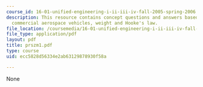 ```yaml
---
course_id: 16-01-unified-engineering-i-ii-iii-iv-fall-2005-spring-2006
description: This resource contains concept questions and answers based on designing
  commercial aerospace vehicles, weight and Hooke's law.
file_location: /coursemedia/16-01-unified-engineering-i-ii-iii-iv-fall-2005-spring-2006/ecc5828d56334e2ab63129878930f58a_prszm1.pdf
file_type: application/pdf
layout: pdf
title: prszm1.pdf
type: course
uid: ecc5828d56334e2ab63129878930f58a

---
```

None